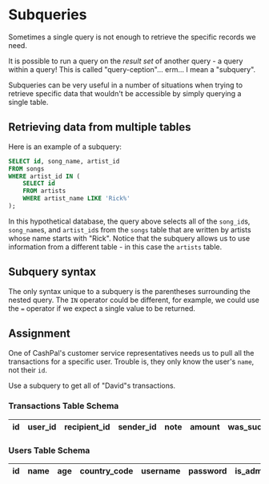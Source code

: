 # Subqueries

Sometimes a single query is not enough to retrieve the specific records we need.

It is possible to run a query on the *result set* of another query - a query within a query! This is called "query-ception"... erm... I mean a "subquery".

Subqueries can be very useful in a number of situations when trying to retrieve specific data that wouldn't be accessible by simply querying a single table.

## Retrieving data from multiple tables

Here is an example of a subquery:

```SQL
SELECT id, song_name, artist_id
FROM songs
WHERE artist_id IN (
    SELECT id
    FROM artists
    WHERE artist_name LIKE 'Rick%'
);
```

In this hypothetical database, the query above selects all of the `song_id`s, `song_name`s, and `artist_id`s from the `songs` table that are written by artists whose name starts with "Rick". Notice that the subquery allows us to use information from a different table - in this case the `artists` table.

## Subquery syntax

The only syntax unique to a subquery is the parentheses surrounding the nested query. The `IN` operator could be different, for example, we could use the `=` operator if we expect a single value to be returned.

## Assignment

One of CashPal's customer service representatives needs us to pull all the transactions for a specific user. Trouble is, they only know the user's `name`, not their `id`.

Use a subquery to get all of "David"s transactions.

### Transactions Table Schema

| id  | user_id | recipient_id | sender_id | note | amount | was_successful |
| --- | ------- | ------------ | --------- | ---- | ------ | -------------- |

### Users Table Schema

| id  | name | age | country_code | username | password | is_admin |
| --- | ---- | --- | ------------ | -------- | -------- | -------- |
